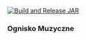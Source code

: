 [![Build and Release JAR](https://github.com/inBrackets/OgniskoMuzyczne/actions/workflows/release.yml/badge.svg?event=push)](https://github.com/inBrackets/OgniskoMuzyczne/actions/workflows/release.yml)
### Ognisko Muzyczne
